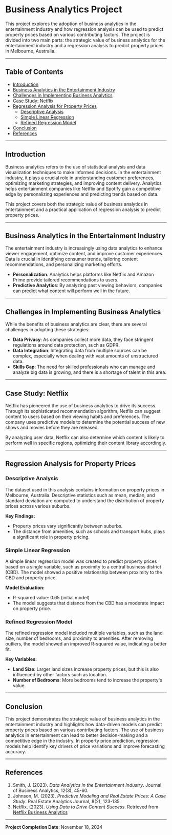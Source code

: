 # Business Analytics Project

This project explores the adoption of business analytics in the entertainment industry and how regression analysis can be used to predict property prices based on various contributing factors. The project is divided into two main parts: the strategic value of business analytics for the entertainment industry and a regression analysis to predict property prices in Melbourne, Australia.

---

## Table of Contents

- [Introduction](#introduction)
- [Business Analytics in the Entertainment Industry](#business-analytics-in-the-entertainment-industry)
- [Challenges in Implementing Business Analytics](#challenges-in-implementing-business-analytics)
- [Case Study: Netflix](#case-study-netflix)
- [Regression Analysis for Property Prices](#regression-analysis-for-property-prices)
  - [Descriptive Analysis](#descriptive-analysis)
  - [Simple Linear Regression](#simple-linear-regression)
  - [Refined Regression Model](#refined-regression-model)
- [Conclusion](#conclusion)
- [References](#references)

---

## Introduction

Business analytics refers to the use of statistical analysis and data visualization techniques to make informed decisions. In the entertainment industry, it plays a crucial role in understanding customer preferences, optimizing marketing strategies, and improving content delivery. Analytics helps entertainment companies like Netflix and Spotify gain a competitive edge by personalizing experiences and predicting trends based on data.

This project covers both the strategic value of business analytics in entertainment and a practical application of regression analysis to predict property prices.

---

## Business Analytics in the Entertainment Industry

The entertainment industry is increasingly using data analytics to enhance viewer engagement, optimize content, and improve customer experiences. Data is crucial in identifying consumer trends, tailoring content recommendations, and personalizing marketing efforts.

- **Personalization**: Analytics helps platforms like Netflix and Amazon Prime provide tailored recommendations to users.
- **Predictive Analytics**: By analyzing past viewing behaviors, companies can predict what content will perform well in the future.

---

## Challenges in Implementing Business Analytics

While the benefits of business analytics are clear, there are several challenges in adopting these strategies:

- **Data Privacy**: As companies collect more data, they face stringent regulations around data protection, such as GDPR.
- **Data Integration**: Integrating data from multiple sources can be complex, especially when dealing with vast amounts of unstructured data.
- **Skills Gap**: The need for skilled professionals who can manage and analyze big data is growing, and there is a shortage of talent in this area.

---

## Case Study: Netflix

Netflix has pioneered the use of business analytics to drive its success. Through its sophisticated recommendation algorithm, Netflix can suggest content to users based on their viewing habits and preferences. The company uses predictive models to determine the potential success of new shows and movies before they are released.

By analyzing user data, Netflix can also determine which content is likely to perform well in specific regions, optimizing their content library accordingly.

---

## Regression Analysis for Property Prices

### Descriptive Analysis

The dataset used in this analysis contains information on property prices in Melbourne, Australia. Descriptive statistics such as mean, median, and standard deviation are computed to understand the distribution of property prices across various suburbs.

**Key Findings:**
- Property prices vary significantly between suburbs.
- The distance from amenities, such as schools and transport hubs, plays a significant role in property pricing.

### Simple Linear Regression

A simple linear regression model was created to predict property prices based on a single variable, such as proximity to a central business district (CBD). The model showed a positive relationship between proximity to the CBD and property price.

**Model Evaluation:**
- R-squared value: 0.65 (initial model)
- The model suggests that distance from the CBD has a moderate impact on property price.

### Refined Regression Model

The refined regression model included multiple variables, such as the land size, number of bedrooms, and proximity to amenities. After removing outliers, the model showed an improved R-squared value, indicating a better fit.

**Key Variables:**
- **Land Size**: Larger land sizes increase property prices, but this is also influenced by other factors such as location.
- **Number of Bedrooms**: More bedrooms tend to increase the property's value.

---

## Conclusion

This project demonstrates the strategic value of business analytics in the entertainment industry and highlights how data-driven models can predict property prices based on various contributing factors. The use of business analytics in entertainment can lead to better decision-making and a competitive edge in the industry. In property price prediction, regression models help identify key drivers of price variations and improve forecasting accuracy.

---

## References

1. Smith, J. (2023). *Data Analytics in the Entertainment Industry*. Journal of Business Analytics, 12(3), 45-60.
2. Johnson, M. (2023). *Predictive Modeling and Real Estate Prices: A Case Study*. Real Estate Analytics Journal, 8(2), 123-135.
3. Netflix. (2023). *Using Data to Drive Content Success*. Retrieved from [Netflix Business Analytics](https://www.netflix.com/analytics)

---

**Project Completion Date**: November 18, 2024

